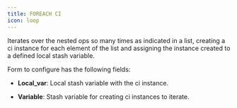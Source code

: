 ```yaml
---
title: FOREACH CI
icon: loop
---
```


Iterates over the nested ops so many times as indicated in a list, creating a ci instance for each element of the list and assigning the instance created to a defined local stash variable.

Form to configure has the following fields:

- **Local_var**: Local stash variable with the ci instance. 

- **Variable**: Stash variable for creating ci instances to iterate.


